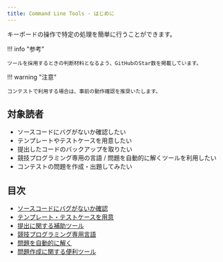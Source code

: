 ```yaml
---
title: Command Line Tools - はじめに
---
```


キーボードの操作で特定の処理を簡単に行うことができます。

!!! info "参考"

    ツールを採用するときの判断材料となるよう、GitHubのStar数を掲載しています。

!!! warning "注意"

    コンテストで利用する場合は、事前の動作確認を推奨いたします。

## 対象読者

- ソースコードにバグがないか確認したい
- テンプレートやテストケースを用意したい
- 提出したコードのバックアップを取りたい
- 競技プログラミング専用の言語 / 問題を自動的に解くツールを利用したい
- コンテストの問題を作成・出題してみたい

## 目次

- [ソースコードにバグがないか確認](./test_tools)
- [テンプレート・テストケースを用意](./template_testcase_generator)
- [提出に関する補助ツール](./tools_for_submission)
- [競技プログラミング専用言語](./programming_languages)
- [問題を自動的に解く](./solver)
- [問題作成に関する便利ツール](./tools_for_writers)
